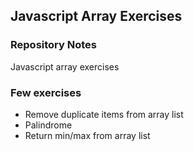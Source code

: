 ## Javascript Array Exercises

### Repository Notes
Javascript array exercises

### Few exercises
* Remove duplicate items from array list
* Palindrome
* Return min/max from array list
